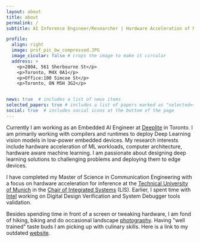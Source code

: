 ```yaml
---
layout: about
title: about
permalink: /
subtitle: AI Inference Engineer/Researcher | Hardware Acceleration of ML

profile:
  align: right
  image: prof_pic_bw_compressed.JPG
  image_cicular: false # crops the image to make it circular
  address: >
    <p>2804, 561 Sherbourne St</p>
    <p>Toronto, M4X 0A1</p>
    <p>Office:100 Simcoe St</p>
    <p>Toronto, ON M5H 3G2</p>


news: true  # includes a list of news items
selected_papers: true # includes a list of papers marked as "selected={true}"
social: true  # includes social icons at the bottom of the page
---
```

Currently I am working as an Embedded AI Engineer at <a href='https://www.deeplite.ai/'>Deeplite</a> in Toronto. I am primarily working with compilers and runtimes to deploy Deep Learning vision models in low-power embedded devices. My research interests include hardware acceleration of ML workloads, computer architecture, hardware aware machine learning. I am passionate about designing deep learning solutions to challenging problems and deploying them to edge devices.

I have completed my Master of Science in Communication Engineering with a focus on hardware acceleration for inference at the <a href='https://www.tum.de/en/'>Technical University of Munich</a> in the <a href='https://www.ce.cit.tum.de/en/lis/home/'>Chair of Integrated Systems</a> (LIS). Earlier, I spent time with <a href='https://www.intel.ca/content/www/ca/en/homepage.html'>Intel</a> working on Digital Design Verification and System Debugger tools validation. 

Besides spending time in front of a screen or tweaking hardware, I am fond of hiking, biking and do occasional landscape <a href='https://www.instagram.com/saptarshi_mrse7en/'>photography</a>. Having "well trained" taste buds I am picking up with culinary skills. Here is a link to my outdated <a href='https://mrse7ennit.github.io/old_website/'>website</a>.

<!-- Write your biography here. Tell the world about yourself. Link to your favorite [subreddit](http://reddit.com). You can put a picture in, too. The code is already in, just name your picture `prof_pic.jpg` and put it in the `img/` folder.

Put your address / P.O. box / other info right below your picture. You can also disable any these elements by editing `profile` property of the YAML header of your `_pages/about.md`. Edit `_bibliography/papers.bib` and Jekyll will render your [publications page](/al-folio/publications/) automatically.

Link to your social media connections, too. This theme is set up to use [Font Awesome icons](http://fortawesome.github.io/Font-Awesome/) and [Academicons](https://jpswalsh.github.io/academicons/), like the ones below. Add your Facebook, Twitter, LinkedIn, Google Scholar, or just disable all of them. -->
